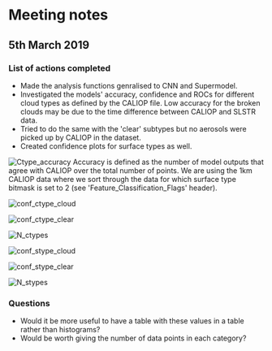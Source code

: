 # Meeting notes

## 5th March 2019

### List of actions completed

- Made the analysis functions genralised to CNN and Supermodel.
- Investigated the models' accuracy, confidence and ROCs for different cloud types as defined by the CALIOP file. Low accuracy for the broken clouds may be due to the time difference between CALIOP and SLSTR data.
- Tried to do the same with the 'clear' subtypes but no aerosols were picked up by CALIOP in the dataset.
- Created confidence plots for surface types as well.

![Ctype_accuracy](http://www.hep.ph.ic.ac.uk/~kt2015/ctype_accuracy.png)
Accuracy is defined as the number of model outputs that agree with CALIOP over the total number of points. We are using the 1km CALIOP data where we sort through the data for which surface type bitmask is set to 2 (see 'Feature_Classification_Flags' header).

![conf_ctype_cloud](http://www.hep.ph.ic.ac.uk/~kt2015/conf_ctype_cloud.png)

![conf_ctype_clear](http://www.hep.ph.ic.ac.uk/~kt2015/conf_ctype_clear.png)

![N_ctypes](http://www.hep.ph.ic.ac.uk/~kt2015/N_ctype.png)

![conf_stype_cloud](http://www.hep.ph.ic.ac.uk/~kt2015/conf_stype_cloud.png)

![conf_stype_clear](http://www.hep.ph.ic.ac.uk/~kt2015/conf_stype_clear.png)

![N_stypes](http://www.hep.ph.ic.ac.uk/~kt2015/N_stype.png)

### Questions

- Would it be more useful to have a table with these values in a table rather than histograms?
- Would be worth giving the number of data points in each category?